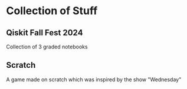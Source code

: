 # Collection of Stuff

## Qiskit Fall Fest 2024 
   Collection of 3 graded notebooks

## Scratch
   A game made on scratch which was inspired by the show "Wednesday"